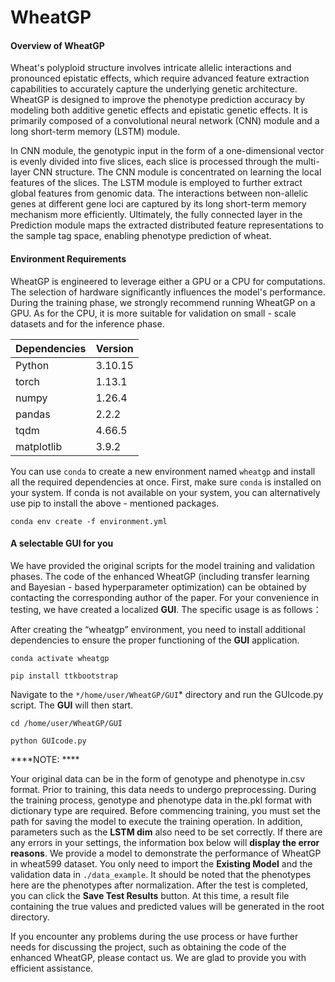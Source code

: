 # WheatGP

#### **Overview of WheatGP**

Wheat's polyploid structure involves intricate allelic interactions and pronounced epistatic effects, which require advanced feature extraction capabilities to accurately capture the underlying genetic architecture. WheatGP is designed to improve the phenotype prediction accuracy by modeling both additive genetic effects and epistatic genetic effects. It is primarily composed of a convolutional neural network (CNN) module and a long short-term memory (LSTM) module. 

In CNN module, the genotypic input in the form of a one-dimensional vector is evenly divided into five slices, each slice is processed through the multi-layer CNN structure. The CNN module is concentrated on learning the local features of the slices. The LSTM module is employed to further extract global features from genomic data. The interactions between non-allelic genes at different gene loci are captured by its long short-term memory mechanism more efficiently. Ultimately, the fully connected layer in the Prediction module maps the extracted distributed feature representations to the sample tag space, enabling phenotype prediction of wheat. 

#### Environment Requirements

WheatGP is engineered to leverage either a GPU or a CPU for computations. The selection of hardware significantly influences the model's performance. During the training phase, we strongly recommend running WheatGP on a GPU. As for the CPU, it is more suitable for validation on small - scale datasets and for the inference phase.

| Dependencies | Version |
| ------------ | ------- |
| Python       | 3.10.15 |
| torch        | 1.13.1  |
| numpy        | 1.26.4  |
| pandas       | 2.2.2   |
| tqdm         | 4.66.5  |
| matplotlib   | 3.9.2   |

You can use `conda` to create a new environment named `wheatgp` and install all the required dependencies at once. First, make sure `conda` is installed on your system. If conda is not available on your system, you can alternatively use pip to install the above - mentioned packages.

```
conda env create -f environment.yml
```

#### A selectable GUI for you

We have provided the original scripts for the model training and validation phases. The code of the enhanced WheatGP (including transfer learning and Bayesian - based hyperparameter optimization) can be obtained by contacting the corresponding author of the paper. For your convenience in testing, we have created a localized **GUI**. The specific usage is as follows：

After creating the “wheatgp” environment, you need to install additional dependencies to ensure the proper functioning of the **GUI** application.

```
conda activate wheatgp

pip install ttkbootstrap
```

Navigate to the `*/home/user/WheatGP/GUI`* directory and run the GUIcode.py script. The **GUI** will then start.

```
cd /home/user/WheatGP/GUI

python GUIcode.py
```

****NOTE: ****

Your original data can be in the form of genotype and phenotype in.csv format. Prior to training, this data needs to undergo preprocessing. During the training process, genotype and phenotype data in the.pkl format with dictionary type are required. Before commencing training, you must set the path for saving the model to execute the training operation. In addition, parameters such as the **LSTM dim** also need to be set correctly. If there are any errors in your settings, the information box below will **display the error reasons**. We provide a  model to demonstrate the performance of WheatGP in wheat599 dataset. You only need to import the **Existing Model** and the validation data in `./data_example`. It should be noted that the phenotypes here are the phenotypes after normalization. After the test is completed, you can click the **Save Test Results** button. At this time, a result file containing the true values and predicted values will be generated in the root directory.

If you encounter any problems during the use process or have further needs for discussing the project, such as obtaining the code of the enhanced WheatGP, please contact us. We are glad to provide you with efficient assistance. 
